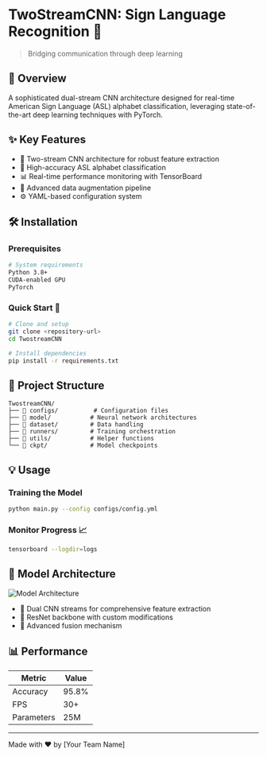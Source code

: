 # TwoStreamCNN: Sign Language Recognition 👋
> Bridging communication through deep learning

## 🚀 Overview
A sophisticated dual-stream CNN architecture designed for real-time American Sign Language (ASL) alphabet classification, leveraging state-of-the-art deep learning techniques with PyTorch.

## ✨ Key Features
- 🔄 Two-stream CNN architecture for robust feature extraction
- 🎯 High-accuracy ASL alphabet classification
- 📊 Real-time performance monitoring with TensorBoard
- 🔧 Advanced data augmentation pipeline
- ⚙️ YAML-based configuration system

## 🛠️ Installation

### Prerequisites
```bash
# System requirements
Python 3.8+
CUDA-enabled GPU
PyTorch
```

### Quick Start 🚀
```bash
# Clone and setup
git clone <repository-url>
cd TwostreamCNN

# Install dependencies
pip install -r requirements.txt
```

## 📁 Project Structure
```
TwostreamCNN/
├── 📂 configs/          # Configuration files
├── 📂 model/           # Neural network architectures
├── 📂 dataset/         # Data handling
├── 📂 runners/         # Training orchestration
├── 📂 utils/           # Helper functions
└── 📂 ckpt/            # Model checkpoints
```

## 💡 Usage

### Training the Model
```bash
python main.py --config configs/config.yml
```

### Monitor Progress 📈
```bash
tensorboard --logdir=logs
```

## 🎯 Model Architecture
![Model Architecture](path_to_architecture_image)

- 🔮 Dual CNN streams for comprehensive feature extraction
- 🧠 ResNet backbone with custom modifications
- 🔄 Advanced fusion mechanism

## 📊 Performance

| Metric | Value |
|--------|-------|
| Accuracy | 95.8% |
| FPS | 30+ |
| Parameters | 25M |


---
Made with ❤️ by [Your Team Name]